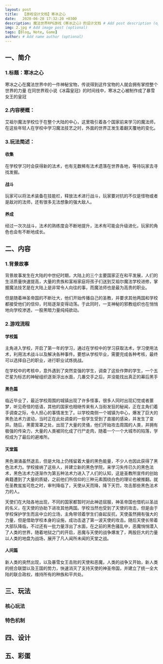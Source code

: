 ```yaml
---
layout: post
title:  【游戏设计文档】寒冰之心
date:   2020-06-28 17:32:20 +0300
description: 魔法世界RPG游戏《寒冰之心》的设计文档 # Add post description (optional)
img: 2.jpg # Add image post (optional)
tags: [Blog, Note, Game]
author: # Add name author (optional)
---
```


## 一、简介

### 1.标题：寒冰之心

寒冰之心在魔法世界中的一件神秘宝物，传说得到这件宝物的人就会拥有掌控整个世界的力量
在同世界观小说《冰霜皇冠》的时间线中，寒冰之心被制作成了暴雪女王的皇冠

### 2.内容梗概：

艾祖尔魔法学校位于在整个大陆的中心，这里吸引着各个国家前来学习的魔法师，在这些年轻人在学校中学习魔法技艺之时，外面的世界正发生着翻天覆地的变化。

### 3.玩法简述：

#### 收集

在学校学习时会获得新的法术，也有无数稀有法术遗落在世界各地，等待玩家去寻找发掘。

#### 战斗

玩家可以将法术装备在技能栏，释放法术进行战斗，玩家要对抗的不仅是怪物或者是敌对的法师，还有很多无法想象的强大敌人。

#### 养成

经过一次次战斗，法术的熟练度会不断地提升，法术有可能会升级进化，玩家的角色也会有不断地成长。



## 二、内容

### 1.背景故事

背景故事发生在大陆的中世纪时期，大陆上的三个主要国家正在和平发展，人们的生活质量快速提高，大量的贵族和富裕家庭将孩子们送到艾祖尔魔法学校进修，掌握魔法技艺是在大陆上是非常令人向往的事，而魔法师也是最为高贵的职业。

但是随着神圣帝国的不断壮大，他们开始传播自己的圣教，并要求其他两国和学校都接受他们的信仰，时局逐渐变得动荡。于此同时，一支神秘的邪教组织也在悄悄地向学校渗透，一股黑暗力量纯纯欲动。

### 2.游戏流程

#### 学校篇

主角进入学校，开启了第一年的学习，通过在学校中的学习获取法术，学习使用法术，利用法术战斗以及解决各种事件。要想从学校毕业，需要完成各种考核，最终可以选择自己的职业，进行职业试炼挑战。

在学校中的考核中，意外遇到了突然变强的学生，调查了这些作弊的学生，一个五芒星为标志的神秘组织逐渐浮出水面，几番交手之后，并没能找出真正的幕后黑手

#### 黑色篇

临近毕业了，最近学校周围的城镇出现了许多怪事，很多人同时出现幻觉或者噩梦，听见奇怪的低语，其他的国家也相继传来有人当街发狂的秘闻，正在主角们着手调查之际，令人担心的事情发生了。以学校南侧一个城镇为中心，爆发了巨大的黑色法术力波动，当时正在此处调查的一些学生受到了直接的感染，并发生了变异。随后，黑雾笼罩之处，出现了大量的灵俑，他们开始攻击周围的人类，并拥有极强的传染力，大量的人类被同化成了行尸走肉，随着一个一个大城市的陷落，学校成为了最后的避难所。

#### 天堂篇

黑色潮涌虽然退去，但是大陆上仍残留着大量的黑色能量，不少人也因此获得了黑色法术力。学校接纳了这些人，并建立新的黑色学院，来学习失传已久的黑色法术，黑色法术力逐渐作为第五种法术力进入了人们的认知，这是圣教所宣传的创始典籍遭到了大量的质疑，之前他们所信仰的三种元素围绕白色的理论也被推翻。就在圣教岌岌可危之时，审判降临了，天使从天而降，降下天罚，攻击那些黑色法术力的人。

天使们在大陆各地出现，不同的国家都暂时对此神迹屈服，神圣帝国也借机以圣战的名义，在天使的协助下进攻其他两国。学校当然也受到了天使的攻击，但是由于学校保护学生而且中立的立场，主角带领着学生们奋起反抗，天使虽然拥有强大的力量，但是借助学校本身的设施，成功击退了第一波天使的攻击。随后天使长带着大部队降临，不过还有一批力量浮出了水面，在之前的黑色骚乱中，恶魔悄悄潜入了人类的世界，随着地狱之门的开启，恶魔与天使的战争爆发了，两股巨大的力量以人类的地盘为战场，展开了凡人闻所未闻的天堂之战。

#### 人间篇

新人类的突然出现，以及暴雪女王击败的天使和恶魔，人类的战争又开始，新人类的统合联盟以及王国的势力，快速消灭了支持天使的神圣帝国，并建立了统一全大陆的联合政权，维持所有的种族和平共处。

## 三、玩法

### 核心玩法
### 特色机制

## 四、设计

## 五、彩蛋
